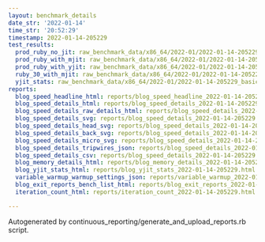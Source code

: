 ```yaml
---
layout: benchmark_details
date_str: '2022-01-14'
time_str: '20:52:29'
timestamp: 2022-01-14-205229
test_results:
  prod_ruby_no_jit: raw_benchmark_data/x86_64/2022-01/2022-01-14-205229_basic_benchmark_prod_ruby_no_jit.json
  prod_ruby_with_mjit: raw_benchmark_data/x86_64/2022-01/2022-01-14-205229_basic_benchmark_prod_ruby_with_mjit.json
  prod_ruby_with_yjit: raw_benchmark_data/x86_64/2022-01/2022-01-14-205229_basic_benchmark_prod_ruby_with_yjit.json
  ruby_30_with_mjit: raw_benchmark_data/x86_64/2022-01/2022-01-14-205229_basic_benchmark_ruby_30_with_mjit.json
  yjit_stats: raw_benchmark_data/x86_64/2022-01/2022-01-14-205229_basic_benchmark_yjit_stats.json
reports:
  blog_speed_headline_html: reports/blog_speed_headline_2022-01-14-205229.html
  blog_speed_details_html: reports/blog_speed_details_2022-01-14-205229.html
  blog_speed_details_raw_details_html: reports/blog_speed_details_2022-01-14-205229.raw_details.html
  blog_speed_details_svg: reports/blog_speed_details_2022-01-14-205229.svg
  blog_speed_details_head_svg: reports/blog_speed_details_2022-01-14-205229.head.svg
  blog_speed_details_back_svg: reports/blog_speed_details_2022-01-14-205229.back.svg
  blog_speed_details_micro_svg: reports/blog_speed_details_2022-01-14-205229.micro.svg
  blog_speed_details_tripwires_json: reports/blog_speed_details_2022-01-14-205229.tripwires.json
  blog_speed_details_csv: reports/blog_speed_details_2022-01-14-205229.csv
  blog_memory_details_html: reports/blog_memory_details_2022-01-14-205229.html
  blog_yjit_stats_html: reports/blog_yjit_stats_2022-01-14-205229.html
  variable_warmup_warmup_settings_json: reports/variable_warmup_2022-01-14-205229.warmup_settings.json
  blog_exit_reports_bench_list_html: reports/blog_exit_reports_2022-01-14-205229.bench_list.html
  iteration_count_html: reports/iteration_count_2022-01-14-205229.html

---
```

Autogenerated by continuous_reporting/generate_and_upload_reports.rb script.
